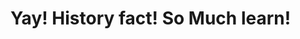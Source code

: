 <!doctype html>
<html>
<head>
	<title>Rugan is Practicing!</title>
</head>
<body>
	<h1>Yay! History fact! So Much learn!</h1>
</body>
</html>

